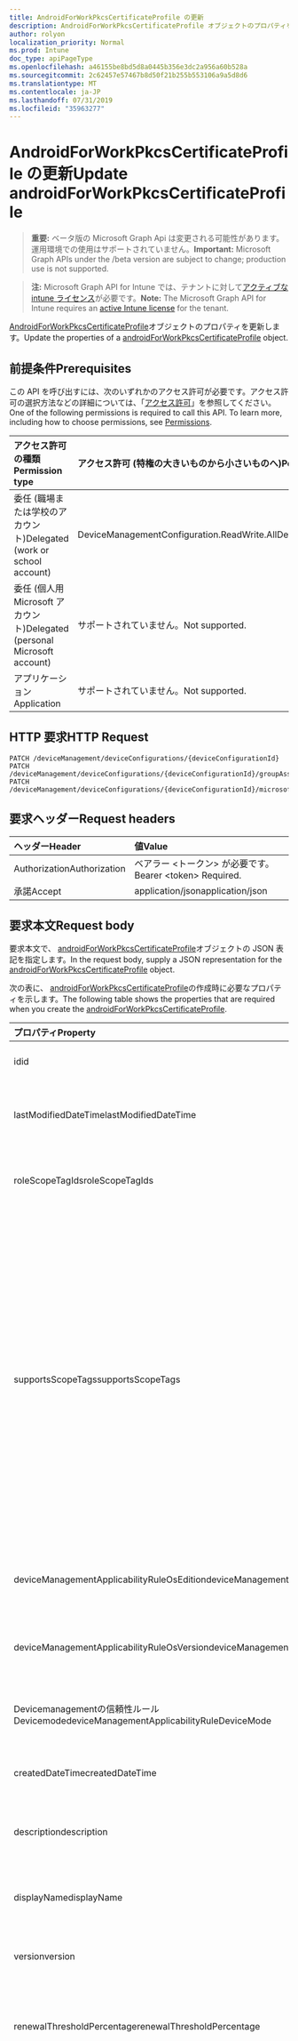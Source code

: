 ```yaml
---
title: AndroidForWorkPkcsCertificateProfile の更新
description: AndroidForWorkPkcsCertificateProfile オブジェクトのプロパティを更新します。
author: rolyon
localization_priority: Normal
ms.prod: Intune
doc_type: apiPageType
ms.openlocfilehash: a46155be8bd5d8a0445b356e3dc2a956a60b528a
ms.sourcegitcommit: 2c62457e57467b8d50f21b255b553106a9a5d8d6
ms.translationtype: MT
ms.contentlocale: ja-JP
ms.lasthandoff: 07/31/2019
ms.locfileid: "35963277"
---
```

# <a name="update-androidforworkpkcscertificateprofile"></a><span data-ttu-id="d4a6f-103">AndroidForWorkPkcsCertificateProfile の更新</span><span class="sxs-lookup"><span data-stu-id="d4a6f-103">Update androidForWorkPkcsCertificateProfile</span></span>

> <span data-ttu-id="d4a6f-104">**重要:** ベータ版の Microsoft Graph Api は変更される可能性があります。運用環境での使用はサポートされていません。</span><span class="sxs-lookup"><span data-stu-id="d4a6f-104">**Important:** Microsoft Graph APIs under the /beta version are subject to change; production use is not supported.</span></span>

> <span data-ttu-id="d4a6f-105">**注:** Microsoft Graph API for Intune では、テナントに対して[アクティブな intune ライセンス](https://go.microsoft.com/fwlink/?linkid=839381)が必要です。</span><span class="sxs-lookup"><span data-stu-id="d4a6f-105">**Note:** The Microsoft Graph API for Intune requires an [active Intune license](https://go.microsoft.com/fwlink/?linkid=839381) for the tenant.</span></span>

<span data-ttu-id="d4a6f-106">[AndroidForWorkPkcsCertificateProfile](../resources/intune-deviceconfig-androidforworkpkcscertificateprofile.md)オブジェクトのプロパティを更新します。</span><span class="sxs-lookup"><span data-stu-id="d4a6f-106">Update the properties of a [androidForWorkPkcsCertificateProfile](../resources/intune-deviceconfig-androidforworkpkcscertificateprofile.md) object.</span></span>

## <a name="prerequisites"></a><span data-ttu-id="d4a6f-107">前提条件</span><span class="sxs-lookup"><span data-stu-id="d4a6f-107">Prerequisites</span></span>
<span data-ttu-id="d4a6f-p101">この API を呼び出すには、次のいずれかのアクセス許可が必要です。アクセス許可の選択方法などの詳細については、「[アクセス許可](/graph/permissions-reference)」を参照してください。</span><span class="sxs-lookup"><span data-stu-id="d4a6f-p101">One of the following permissions is required to call this API. To learn more, including how to choose permissions, see [Permissions](/graph/permissions-reference).</span></span>

|<span data-ttu-id="d4a6f-110">アクセス許可の種類</span><span class="sxs-lookup"><span data-stu-id="d4a6f-110">Permission type</span></span>|<span data-ttu-id="d4a6f-111">アクセス許可 (特権の大きいものから小さいものへ)</span><span class="sxs-lookup"><span data-stu-id="d4a6f-111">Permissions (from most to least privileged)</span></span>|
|:---|:---|
|<span data-ttu-id="d4a6f-112">委任 (職場または学校のアカウント)</span><span class="sxs-lookup"><span data-stu-id="d4a6f-112">Delegated (work or school account)</span></span>|<span data-ttu-id="d4a6f-113">DeviceManagementConfiguration.ReadWrite.All</span><span class="sxs-lookup"><span data-stu-id="d4a6f-113">DeviceManagementConfiguration.ReadWrite.All</span></span>|
|<span data-ttu-id="d4a6f-114">委任 (個人用 Microsoft アカウント)</span><span class="sxs-lookup"><span data-stu-id="d4a6f-114">Delegated (personal Microsoft account)</span></span>|<span data-ttu-id="d4a6f-115">サポートされていません。</span><span class="sxs-lookup"><span data-stu-id="d4a6f-115">Not supported.</span></span>|
|<span data-ttu-id="d4a6f-116">アプリケーション</span><span class="sxs-lookup"><span data-stu-id="d4a6f-116">Application</span></span>|<span data-ttu-id="d4a6f-117">サポートされていません。</span><span class="sxs-lookup"><span data-stu-id="d4a6f-117">Not supported.</span></span>|

## <a name="http-request"></a><span data-ttu-id="d4a6f-118">HTTP 要求</span><span class="sxs-lookup"><span data-stu-id="d4a6f-118">HTTP Request</span></span>
<!-- {
  "blockType": "ignored"
}
-->
``` http
PATCH /deviceManagement/deviceConfigurations/{deviceConfigurationId}
PATCH /deviceManagement/deviceConfigurations/{deviceConfigurationId}/groupAssignments/{deviceConfigurationGroupAssignmentId}/deviceConfiguration
PATCH /deviceManagement/deviceConfigurations/{deviceConfigurationId}/microsoft.graph.windowsDomainJoinConfiguration/networkAccessConfigurations/{deviceConfigurationId}
```

## <a name="request-headers"></a><span data-ttu-id="d4a6f-119">要求ヘッダー</span><span class="sxs-lookup"><span data-stu-id="d4a6f-119">Request headers</span></span>
|<span data-ttu-id="d4a6f-120">ヘッダー</span><span class="sxs-lookup"><span data-stu-id="d4a6f-120">Header</span></span>|<span data-ttu-id="d4a6f-121">値</span><span class="sxs-lookup"><span data-stu-id="d4a6f-121">Value</span></span>|
|:---|:---|
|<span data-ttu-id="d4a6f-122">Authorization</span><span class="sxs-lookup"><span data-stu-id="d4a6f-122">Authorization</span></span>|<span data-ttu-id="d4a6f-123">ベアラー &lt;トークン&gt; が必要です。</span><span class="sxs-lookup"><span data-stu-id="d4a6f-123">Bearer &lt;token&gt; Required.</span></span>|
|<span data-ttu-id="d4a6f-124">承諾</span><span class="sxs-lookup"><span data-stu-id="d4a6f-124">Accept</span></span>|<span data-ttu-id="d4a6f-125">application/json</span><span class="sxs-lookup"><span data-stu-id="d4a6f-125">application/json</span></span>|

## <a name="request-body"></a><span data-ttu-id="d4a6f-126">要求本文</span><span class="sxs-lookup"><span data-stu-id="d4a6f-126">Request body</span></span>
<span data-ttu-id="d4a6f-127">要求本文で、 [androidForWorkPkcsCertificateProfile](../resources/intune-deviceconfig-androidforworkpkcscertificateprofile.md)オブジェクトの JSON 表記を指定します。</span><span class="sxs-lookup"><span data-stu-id="d4a6f-127">In the request body, supply a JSON representation for the [androidForWorkPkcsCertificateProfile](../resources/intune-deviceconfig-androidforworkpkcscertificateprofile.md) object.</span></span>

<span data-ttu-id="d4a6f-128">次の表に、 [androidForWorkPkcsCertificateProfile](../resources/intune-deviceconfig-androidforworkpkcscertificateprofile.md)の作成時に必要なプロパティを示します。</span><span class="sxs-lookup"><span data-stu-id="d4a6f-128">The following table shows the properties that are required when you create the [androidForWorkPkcsCertificateProfile](../resources/intune-deviceconfig-androidforworkpkcscertificateprofile.md).</span></span>

|<span data-ttu-id="d4a6f-129">プロパティ</span><span class="sxs-lookup"><span data-stu-id="d4a6f-129">Property</span></span>|<span data-ttu-id="d4a6f-130">型</span><span class="sxs-lookup"><span data-stu-id="d4a6f-130">Type</span></span>|<span data-ttu-id="d4a6f-131">説明</span><span class="sxs-lookup"><span data-stu-id="d4a6f-131">Description</span></span>|
|:---|:---|:---|
|<span data-ttu-id="d4a6f-132">id</span><span class="sxs-lookup"><span data-stu-id="d4a6f-132">id</span></span>|<span data-ttu-id="d4a6f-133">文字列</span><span class="sxs-lookup"><span data-stu-id="d4a6f-133">String</span></span>|<span data-ttu-id="d4a6f-134">エンティティのキー。</span><span class="sxs-lookup"><span data-stu-id="d4a6f-134">Key of the entity.</span></span> <span data-ttu-id="d4a6f-135">[deviceConfiguration](../resources/intune-deviceconfig-deviceconfiguration.md) から継承します</span><span class="sxs-lookup"><span data-stu-id="d4a6f-135">Inherited from [deviceConfiguration](../resources/intune-deviceconfig-deviceconfiguration.md)</span></span>|
|<span data-ttu-id="d4a6f-136">lastModifiedDateTime</span><span class="sxs-lookup"><span data-stu-id="d4a6f-136">lastModifiedDateTime</span></span>|<span data-ttu-id="d4a6f-137">DateTimeOffset</span><span class="sxs-lookup"><span data-stu-id="d4a6f-137">DateTimeOffset</span></span>|<span data-ttu-id="d4a6f-138">オブジェクトの最終更新の DateTime。</span><span class="sxs-lookup"><span data-stu-id="d4a6f-138">DateTime the object was last modified.</span></span> <span data-ttu-id="d4a6f-139">[deviceConfiguration](../resources/intune-deviceconfig-deviceconfiguration.md) から継承します</span><span class="sxs-lookup"><span data-stu-id="d4a6f-139">Inherited from [deviceConfiguration](../resources/intune-deviceconfig-deviceconfiguration.md)</span></span>|
|<span data-ttu-id="d4a6f-140">roleScopeTagIds</span><span class="sxs-lookup"><span data-stu-id="d4a6f-140">roleScopeTagIds</span></span>|<span data-ttu-id="d4a6f-141">文字列コレクション</span><span class="sxs-lookup"><span data-stu-id="d4a6f-141">String collection</span></span>|<span data-ttu-id="d4a6f-142">このエンティティインスタンスの範囲タグのリスト。</span><span class="sxs-lookup"><span data-stu-id="d4a6f-142">List of Scope Tags for this Entity instance.</span></span> <span data-ttu-id="d4a6f-143">[deviceConfiguration](../resources/intune-deviceconfig-deviceconfiguration.md) から継承します</span><span class="sxs-lookup"><span data-stu-id="d4a6f-143">Inherited from [deviceConfiguration](../resources/intune-deviceconfig-deviceconfiguration.md)</span></span>|
|<span data-ttu-id="d4a6f-144">supportsScopeTags</span><span class="sxs-lookup"><span data-stu-id="d4a6f-144">supportsScopeTags</span></span>|<span data-ttu-id="d4a6f-145">Boolean</span><span class="sxs-lookup"><span data-stu-id="d4a6f-145">Boolean</span></span>|<span data-ttu-id="d4a6f-146">基になるデバイス構成がスコープタグの割り当てをサポートしているかどうかを示します。</span><span class="sxs-lookup"><span data-stu-id="d4a6f-146">Indicates whether or not the underlying Device Configuration supports the assignment of scope tags.</span></span> <span data-ttu-id="d4a6f-147">この値が false である場合、ScopeTags プロパティへの割り当ては許可されません。エンティティは、スコープを持つユーザーには表示されません。</span><span class="sxs-lookup"><span data-stu-id="d4a6f-147">Assigning to the ScopeTags property is not allowed when this value is false and entities will not be visible to scoped users.</span></span> <span data-ttu-id="d4a6f-148">これは Silverlight で作成された従来のポリシーに対して実行され、Azure ポータルでポリシーを削除して再作成することによって解決できます。</span><span class="sxs-lookup"><span data-stu-id="d4a6f-148">This occurs for Legacy policies created in Silverlight and can be resolved by deleting and recreating the policy in the Azure Portal.</span></span> <span data-ttu-id="d4a6f-149">このプロパティに値を設定するには、 SetExtrusionDirection メソッドを適用します。</span><span class="sxs-lookup"><span data-stu-id="d4a6f-149">This property is read-only.</span></span> <span data-ttu-id="d4a6f-150">[deviceConfiguration](../resources/intune-deviceconfig-deviceconfiguration.md) から継承します</span><span class="sxs-lookup"><span data-stu-id="d4a6f-150">Inherited from [deviceConfiguration](../resources/intune-deviceconfig-deviceconfiguration.md)</span></span>|
|<span data-ttu-id="d4a6f-151">deviceManagementApplicabilityRuleOsEdition</span><span class="sxs-lookup"><span data-stu-id="d4a6f-151">deviceManagementApplicabilityRuleOsEdition</span></span>|[<span data-ttu-id="d4a6f-152">deviceManagementApplicabilityRuleOsEdition</span><span class="sxs-lookup"><span data-stu-id="d4a6f-152">deviceManagementApplicabilityRuleOsEdition</span></span>](../resources/intune-deviceconfig-devicemanagementapplicabilityruleosedition.md)|<span data-ttu-id="d4a6f-153">このポリシーの OS エディションの適用。</span><span class="sxs-lookup"><span data-stu-id="d4a6f-153">The OS edition applicability for this Policy.</span></span> <span data-ttu-id="d4a6f-154">[deviceConfiguration](../resources/intune-deviceconfig-deviceconfiguration.md) から継承します</span><span class="sxs-lookup"><span data-stu-id="d4a6f-154">Inherited from [deviceConfiguration](../resources/intune-deviceconfig-deviceconfiguration.md)</span></span>|
|<span data-ttu-id="d4a6f-155">deviceManagementApplicabilityRuleOsVersion</span><span class="sxs-lookup"><span data-stu-id="d4a6f-155">deviceManagementApplicabilityRuleOsVersion</span></span>|[<span data-ttu-id="d4a6f-156">deviceManagementApplicabilityRuleOsVersion</span><span class="sxs-lookup"><span data-stu-id="d4a6f-156">deviceManagementApplicabilityRuleOsVersion</span></span>](../resources/intune-deviceconfig-devicemanagementapplicabilityruleosversion.md)|<span data-ttu-id="d4a6f-157">このポリシーの OS バージョン適用ルール。</span><span class="sxs-lookup"><span data-stu-id="d4a6f-157">The OS version applicability rule for this Policy.</span></span> <span data-ttu-id="d4a6f-158">[deviceConfiguration](../resources/intune-deviceconfig-deviceconfiguration.md) から継承します</span><span class="sxs-lookup"><span data-stu-id="d4a6f-158">Inherited from [deviceConfiguration](../resources/intune-deviceconfig-deviceconfiguration.md)</span></span>|
|<span data-ttu-id="d4a6f-159">Devicemanagementの信頼性ルール Devicemode</span><span class="sxs-lookup"><span data-stu-id="d4a6f-159">deviceManagementApplicabilityRuleDeviceMode</span></span>|[<span data-ttu-id="d4a6f-160">Devicemanagementの信頼性ルール Devicemode</span><span class="sxs-lookup"><span data-stu-id="d4a6f-160">deviceManagementApplicabilityRuleDeviceMode</span></span>](../resources/intune-deviceconfig-devicemanagementapplicabilityruledevicemode.md)|<span data-ttu-id="d4a6f-161">このポリシーのデバイスモード適用ルール。</span><span class="sxs-lookup"><span data-stu-id="d4a6f-161">The device mode applicability rule for this Policy.</span></span> <span data-ttu-id="d4a6f-162">[deviceConfiguration](../resources/intune-deviceconfig-deviceconfiguration.md) から継承します</span><span class="sxs-lookup"><span data-stu-id="d4a6f-162">Inherited from [deviceConfiguration](../resources/intune-deviceconfig-deviceconfiguration.md)</span></span>|
|<span data-ttu-id="d4a6f-163">createdDateTime</span><span class="sxs-lookup"><span data-stu-id="d4a6f-163">createdDateTime</span></span>|<span data-ttu-id="d4a6f-164">DateTimeOffset</span><span class="sxs-lookup"><span data-stu-id="d4a6f-164">DateTimeOffset</span></span>|<span data-ttu-id="d4a6f-165">オブジェクトが作成された DateTime。</span><span class="sxs-lookup"><span data-stu-id="d4a6f-165">DateTime the object was created.</span></span> <span data-ttu-id="d4a6f-166">[deviceConfiguration](../resources/intune-deviceconfig-deviceconfiguration.md) から継承します</span><span class="sxs-lookup"><span data-stu-id="d4a6f-166">Inherited from [deviceConfiguration](../resources/intune-deviceconfig-deviceconfiguration.md)</span></span>|
|<span data-ttu-id="d4a6f-167">description</span><span class="sxs-lookup"><span data-stu-id="d4a6f-167">description</span></span>|<span data-ttu-id="d4a6f-168">String</span><span class="sxs-lookup"><span data-stu-id="d4a6f-168">String</span></span>|<span data-ttu-id="d4a6f-169">管理者が指定した、デバイス構成についての説明。</span><span class="sxs-lookup"><span data-stu-id="d4a6f-169">Admin provided description of the Device Configuration.</span></span> <span data-ttu-id="d4a6f-170">[deviceConfiguration](../resources/intune-deviceconfig-deviceconfiguration.md) から継承します</span><span class="sxs-lookup"><span data-stu-id="d4a6f-170">Inherited from [deviceConfiguration](../resources/intune-deviceconfig-deviceconfiguration.md)</span></span>|
|<span data-ttu-id="d4a6f-171">displayName</span><span class="sxs-lookup"><span data-stu-id="d4a6f-171">displayName</span></span>|<span data-ttu-id="d4a6f-172">String</span><span class="sxs-lookup"><span data-stu-id="d4a6f-172">String</span></span>|<span data-ttu-id="d4a6f-173">管理者が指定した、デバイス構成の名前。</span><span class="sxs-lookup"><span data-stu-id="d4a6f-173">Admin provided name of the device configuration.</span></span> <span data-ttu-id="d4a6f-174">[deviceConfiguration](../resources/intune-deviceconfig-deviceconfiguration.md) から継承します</span><span class="sxs-lookup"><span data-stu-id="d4a6f-174">Inherited from [deviceConfiguration](../resources/intune-deviceconfig-deviceconfiguration.md)</span></span>|
|<span data-ttu-id="d4a6f-175">version</span><span class="sxs-lookup"><span data-stu-id="d4a6f-175">version</span></span>|<span data-ttu-id="d4a6f-176">Int32</span><span class="sxs-lookup"><span data-stu-id="d4a6f-176">Int32</span></span>|<span data-ttu-id="d4a6f-177">デバイス構成のバージョン。</span><span class="sxs-lookup"><span data-stu-id="d4a6f-177">Version of the device configuration.</span></span> <span data-ttu-id="d4a6f-178">[deviceConfiguration](../resources/intune-deviceconfig-deviceconfiguration.md) から継承します</span><span class="sxs-lookup"><span data-stu-id="d4a6f-178">Inherited from [deviceConfiguration](../resources/intune-deviceconfig-deviceconfiguration.md)</span></span>|
|<span data-ttu-id="d4a6f-179">renewalThresholdPercentage</span><span class="sxs-lookup"><span data-stu-id="d4a6f-179">renewalThresholdPercentage</span></span>|<span data-ttu-id="d4a6f-180">Int32</span><span class="sxs-lookup"><span data-stu-id="d4a6f-180">Int32</span></span>|<span data-ttu-id="d4a6f-181">証明書の更新しきい値の割合。</span><span class="sxs-lookup"><span data-stu-id="d4a6f-181">Certificate renewal threshold percentage.</span></span> <span data-ttu-id="d4a6f-182">[Androidforwork Certificateprofilebase](../resources/intune-deviceconfig-androidforworkcertificateprofilebase.md)から継承された有効な値 1 ~ 99</span><span class="sxs-lookup"><span data-stu-id="d4a6f-182">Valid values 1 to 99 Inherited from [androidForWorkCertificateProfileBase](../resources/intune-deviceconfig-androidforworkcertificateprofilebase.md)</span></span>|
|<span data-ttu-id="d4a6f-183">subjectNameFormat</span><span class="sxs-lookup"><span data-stu-id="d4a6f-183">subjectNameFormat</span></span>|[<span data-ttu-id="d4a6f-184">subjectNameFormat</span><span class="sxs-lookup"><span data-stu-id="d4a6f-184">subjectNameFormat</span></span>](../resources/intune-deviceconfig-subjectnameformat.md)|<span data-ttu-id="d4a6f-185">証明書のサブジェクト名の形式。</span><span class="sxs-lookup"><span data-stu-id="d4a6f-185">Certificate Subject Name Format.</span></span> <span data-ttu-id="d4a6f-186">[Androidforwork Certificateprofilebase](../resources/intune-deviceconfig-androidforworkcertificateprofilebase.md)から継承します。</span><span class="sxs-lookup"><span data-stu-id="d4a6f-186">Inherited from [androidForWorkCertificateProfileBase](../resources/intune-deviceconfig-androidforworkcertificateprofilebase.md).</span></span> <span data-ttu-id="d4a6f-187">可能な値は、`commonName`、`commonNameIncludingEmail`、`commonNameAsEmail`、`custom`、`commonNameAsIMEI`、`commonNameAsSerialNumber`、`commonNameAsAadDeviceId`、`commonNameAsIntuneDeviceId`、`commonNameAsDurableDeviceId` です。</span><span class="sxs-lookup"><span data-stu-id="d4a6f-187">Possible values are: `commonName`, `commonNameIncludingEmail`, `commonNameAsEmail`, `custom`, `commonNameAsIMEI`, `commonNameAsSerialNumber`, `commonNameAsAadDeviceId`, `commonNameAsIntuneDeviceId`, `commonNameAsDurableDeviceId`.</span></span>|
|<span data-ttu-id="d4a6f-188">certificateValidityPeriodValue</span><span class="sxs-lookup"><span data-stu-id="d4a6f-188">certificateValidityPeriodValue</span></span>|<span data-ttu-id="d4a6f-189">Int32</span><span class="sxs-lookup"><span data-stu-id="d4a6f-189">Int32</span></span>|<span data-ttu-id="d4a6f-190">証明書の有効期間の値。</span><span class="sxs-lookup"><span data-stu-id="d4a6f-190">Value for the Certificate Validity Period.</span></span> <span data-ttu-id="d4a6f-191">[Androidforwork Certificateprofilebase](../resources/intune-deviceconfig-androidforworkcertificateprofilebase.md)から継承します</span><span class="sxs-lookup"><span data-stu-id="d4a6f-191">Inherited from [androidForWorkCertificateProfileBase](../resources/intune-deviceconfig-androidforworkcertificateprofilebase.md)</span></span>|
|<span data-ttu-id="d4a6f-192">certificateValidityPeriodScale</span><span class="sxs-lookup"><span data-stu-id="d4a6f-192">certificateValidityPeriodScale</span></span>|[<span data-ttu-id="d4a6f-193">certificateValidityPeriodScale</span><span class="sxs-lookup"><span data-stu-id="d4a6f-193">certificateValidityPeriodScale</span></span>](../resources/intune-deviceconfig-certificatevalidityperiodscale.md)|<span data-ttu-id="d4a6f-194">証明書の有効期間のスケール。</span><span class="sxs-lookup"><span data-stu-id="d4a6f-194">Scale for the Certificate Validity Period.</span></span> <span data-ttu-id="d4a6f-195">[Androidforwork Certificateprofilebase](../resources/intune-deviceconfig-androidforworkcertificateprofilebase.md)から継承します。</span><span class="sxs-lookup"><span data-stu-id="d4a6f-195">Inherited from [androidForWorkCertificateProfileBase](../resources/intune-deviceconfig-androidforworkcertificateprofilebase.md).</span></span> <span data-ttu-id="d4a6f-196">可能な値は、`days`、`months`、`years` です。</span><span class="sxs-lookup"><span data-stu-id="d4a6f-196">Possible values are: `days`, `months`, `years`.</span></span>|
|<span data-ttu-id="d4a6f-197">extendedKeyUsages</span><span class="sxs-lookup"><span data-stu-id="d4a6f-197">extendedKeyUsages</span></span>|<span data-ttu-id="d4a6f-198">[Extendedkeyusage](../resources/intune-deviceconfig-extendedkeyusage.md)コレクション</span><span class="sxs-lookup"><span data-stu-id="d4a6f-198">[extendedKeyUsage](../resources/intune-deviceconfig-extendedkeyusage.md) collection</span></span>|<span data-ttu-id="d4a6f-199">拡張キー使用法 (EKU) の設定。</span><span class="sxs-lookup"><span data-stu-id="d4a6f-199">Extended Key Usage (EKU) settings.</span></span> <span data-ttu-id="d4a6f-200">このコレクションには、最大で 500 個の要素を含めることができます。</span><span class="sxs-lookup"><span data-stu-id="d4a6f-200">This collection can contain a maximum of 500 elements.</span></span> <span data-ttu-id="d4a6f-201">[Androidforwork Certificateprofilebase](../resources/intune-deviceconfig-androidforworkcertificateprofilebase.md)から継承します</span><span class="sxs-lookup"><span data-stu-id="d4a6f-201">Inherited from [androidForWorkCertificateProfileBase](../resources/intune-deviceconfig-androidforworkcertificateprofilebase.md)</span></span>|
|<span data-ttu-id="d4a6f-202">subjectAlternativeNameType</span><span class="sxs-lookup"><span data-stu-id="d4a6f-202">subjectAlternativeNameType</span></span>|[<span data-ttu-id="d4a6f-203">subjectAlternativeNameType</span><span class="sxs-lookup"><span data-stu-id="d4a6f-203">subjectAlternativeNameType</span></span>](../resources/intune-deviceconfig-subjectalternativenametype.md)|<span data-ttu-id="d4a6f-204">証明書のサブジェクトの別名の種類。</span><span class="sxs-lookup"><span data-stu-id="d4a6f-204">Certificate Subject Alternative Name Type.</span></span> <span data-ttu-id="d4a6f-205">[Androidforwork Certificateprofilebase](../resources/intune-deviceconfig-androidforworkcertificateprofilebase.md)から継承します。</span><span class="sxs-lookup"><span data-stu-id="d4a6f-205">Inherited from [androidForWorkCertificateProfileBase](../resources/intune-deviceconfig-androidforworkcertificateprofilebase.md).</span></span> <span data-ttu-id="d4a6f-206">可能な値は、`none`、`emailAddress`、`userPrincipalName`、`customAzureADAttribute`、`domainNameService` です。</span><span class="sxs-lookup"><span data-stu-id="d4a6f-206">Possible values are: `none`, `emailAddress`, `userPrincipalName`, `customAzureADAttribute`, `domainNameService`.</span></span>|
|<span data-ttu-id="d4a6f-207">certificationAuthority</span><span class="sxs-lookup"><span data-stu-id="d4a6f-207">certificationAuthority</span></span>|<span data-ttu-id="d4a6f-208">String</span><span class="sxs-lookup"><span data-stu-id="d4a6f-208">String</span></span>|<span data-ttu-id="d4a6f-209">PKCS 証明機関</span><span class="sxs-lookup"><span data-stu-id="d4a6f-209">PKCS Certification Authority</span></span>|
|<span data-ttu-id="d4a6f-210">certificationAuthorityName</span><span class="sxs-lookup"><span data-stu-id="d4a6f-210">certificationAuthorityName</span></span>|<span data-ttu-id="d4a6f-211">String</span><span class="sxs-lookup"><span data-stu-id="d4a6f-211">String</span></span>|<span data-ttu-id="d4a6f-212">PKCS 証明機関名</span><span class="sxs-lookup"><span data-stu-id="d4a6f-212">PKCS Certification Authority Name</span></span>|
|<span data-ttu-id="d4a6f-213">certificateTemplateName</span><span class="sxs-lookup"><span data-stu-id="d4a6f-213">certificateTemplateName</span></span>|<span data-ttu-id="d4a6f-214">String</span><span class="sxs-lookup"><span data-stu-id="d4a6f-214">String</span></span>|<span data-ttu-id="d4a6f-215">PKCS 証明書テンプレート名</span><span class="sxs-lookup"><span data-stu-id="d4a6f-215">PKCS Certificate Template Name</span></span>|
|<span data-ttu-id="d4a6f-216">subjectAlternativeNameFormatString</span><span class="sxs-lookup"><span data-stu-id="d4a6f-216">subjectAlternativeNameFormatString</span></span>|<span data-ttu-id="d4a6f-217">String</span><span class="sxs-lookup"><span data-stu-id="d4a6f-217">String</span></span>|<span data-ttu-id="d4a6f-218">AAD 属性を定義するカスタム文字列。</span><span class="sxs-lookup"><span data-stu-id="d4a6f-218">Custom String that defines the AAD Attribute.</span></span>|



## <a name="response"></a><span data-ttu-id="d4a6f-219">応答</span><span class="sxs-lookup"><span data-stu-id="d4a6f-219">Response</span></span>
<span data-ttu-id="d4a6f-220">成功した場合、このメソッド`200 OK`は応答コードと、応答本文で更新された[androidForWorkPkcsCertificateProfile](../resources/intune-deviceconfig-androidforworkpkcscertificateprofile.md)オブジェクトを返します。</span><span class="sxs-lookup"><span data-stu-id="d4a6f-220">If successful, this method returns a `200 OK` response code and an updated [androidForWorkPkcsCertificateProfile](../resources/intune-deviceconfig-androidforworkpkcscertificateprofile.md) object in the response body.</span></span>

## <a name="example"></a><span data-ttu-id="d4a6f-221">例</span><span class="sxs-lookup"><span data-stu-id="d4a6f-221">Example</span></span>

### <a name="request"></a><span data-ttu-id="d4a6f-222">要求</span><span class="sxs-lookup"><span data-stu-id="d4a6f-222">Request</span></span>
<span data-ttu-id="d4a6f-223">以下は、要求の例です。</span><span class="sxs-lookup"><span data-stu-id="d4a6f-223">Here is an example of the request.</span></span>
``` http
PATCH https://graph.microsoft.com/beta/deviceManagement/deviceConfigurations/{deviceConfigurationId}
Content-type: application/json
Content-length: 1738

{
  "@odata.type": "#microsoft.graph.androidForWorkPkcsCertificateProfile",
  "roleScopeTagIds": [
    "Role Scope Tag Ids value"
  ],
  "supportsScopeTags": true,
  "deviceManagementApplicabilityRuleOsEdition": {
    "@odata.type": "microsoft.graph.deviceManagementApplicabilityRuleOsEdition",
    "osEditionTypes": [
      "windows10EnterpriseN"
    ],
    "name": "Name value",
    "ruleType": "exclude"
  },
  "deviceManagementApplicabilityRuleOsVersion": {
    "@odata.type": "microsoft.graph.deviceManagementApplicabilityRuleOsVersion",
    "minOSVersion": "Min OSVersion value",
    "maxOSVersion": "Max OSVersion value",
    "name": "Name value",
    "ruleType": "exclude"
  },
  "deviceManagementApplicabilityRuleDeviceMode": {
    "@odata.type": "microsoft.graph.deviceManagementApplicabilityRuleDeviceMode",
    "deviceMode": "sModeConfiguration",
    "name": "Name value",
    "ruleType": "exclude"
  },
  "description": "Description value",
  "displayName": "Display Name value",
  "version": 7,
  "renewalThresholdPercentage": 10,
  "subjectNameFormat": "commonNameIncludingEmail",
  "certificateValidityPeriodValue": 14,
  "certificateValidityPeriodScale": "months",
  "extendedKeyUsages": [
    {
      "@odata.type": "microsoft.graph.extendedKeyUsage",
      "name": "Name value",
      "objectIdentifier": "Object Identifier value"
    }
  ],
  "subjectAlternativeNameType": "emailAddress",
  "certificationAuthority": "Certification Authority value",
  "certificationAuthorityName": "Certification Authority Name value",
  "certificateTemplateName": "Certificate Template Name value",
  "subjectAlternativeNameFormatString": "Subject Alternative Name Format String value"
}
```

### <a name="response"></a><span data-ttu-id="d4a6f-224">応答</span><span class="sxs-lookup"><span data-stu-id="d4a6f-224">Response</span></span>
<span data-ttu-id="d4a6f-p119">以下は、応答の例です。注:簡潔にするために、ここに示す応答オブジェクトは切り詰められている場合があります。すべてのプロパティは実際の呼び出しから返されます。</span><span class="sxs-lookup"><span data-stu-id="d4a6f-p119">Here is an example of the response. Note: The response object shown here may be truncated for brevity. All of the properties will be returned from an actual call.</span></span>
``` http
HTTP/1.1 200 OK
Content-Type: application/json
Content-Length: 1910

{
  "@odata.type": "#microsoft.graph.androidForWorkPkcsCertificateProfile",
  "id": "0a2d7691-7691-0a2d-9176-2d0a91762d0a",
  "lastModifiedDateTime": "2017-01-01T00:00:35.1329464-08:00",
  "roleScopeTagIds": [
    "Role Scope Tag Ids value"
  ],
  "supportsScopeTags": true,
  "deviceManagementApplicabilityRuleOsEdition": {
    "@odata.type": "microsoft.graph.deviceManagementApplicabilityRuleOsEdition",
    "osEditionTypes": [
      "windows10EnterpriseN"
    ],
    "name": "Name value",
    "ruleType": "exclude"
  },
  "deviceManagementApplicabilityRuleOsVersion": {
    "@odata.type": "microsoft.graph.deviceManagementApplicabilityRuleOsVersion",
    "minOSVersion": "Min OSVersion value",
    "maxOSVersion": "Max OSVersion value",
    "name": "Name value",
    "ruleType": "exclude"
  },
  "deviceManagementApplicabilityRuleDeviceMode": {
    "@odata.type": "microsoft.graph.deviceManagementApplicabilityRuleDeviceMode",
    "deviceMode": "sModeConfiguration",
    "name": "Name value",
    "ruleType": "exclude"
  },
  "createdDateTime": "2017-01-01T00:02:43.5775965-08:00",
  "description": "Description value",
  "displayName": "Display Name value",
  "version": 7,
  "renewalThresholdPercentage": 10,
  "subjectNameFormat": "commonNameIncludingEmail",
  "certificateValidityPeriodValue": 14,
  "certificateValidityPeriodScale": "months",
  "extendedKeyUsages": [
    {
      "@odata.type": "microsoft.graph.extendedKeyUsage",
      "name": "Name value",
      "objectIdentifier": "Object Identifier value"
    }
  ],
  "subjectAlternativeNameType": "emailAddress",
  "certificationAuthority": "Certification Authority value",
  "certificationAuthorityName": "Certification Authority Name value",
  "certificateTemplateName": "Certificate Template Name value",
  "subjectAlternativeNameFormatString": "Subject Alternative Name Format String value"
}
```





